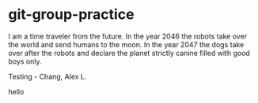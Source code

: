 # git-group-practice

I am a time traveler from the future. In the year 2046 the robots take over the world and send humans to the moon. In the year 2047 the dogs take over after the robots and declare the planet strictly canine filled with good boys only.

Testing - Chang, Alex L.

hello
